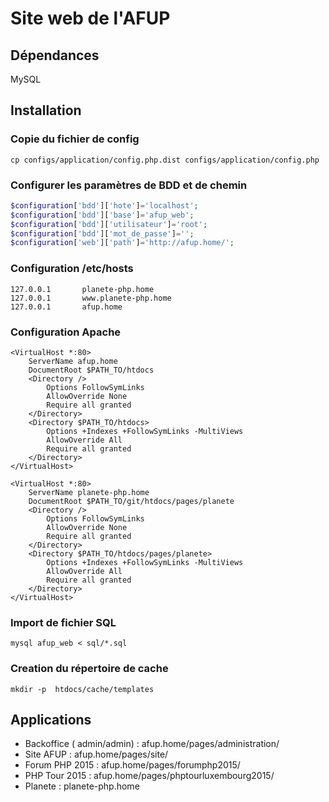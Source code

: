 Site web de l'AFUP
=========


Dépendances
-----------

MySQL


Installation
------------

### Copie du fichier de config

```
cp configs/application/config.php.dist configs/application/config.php
```

### Configurer les paramètres de BDD et de chemin
```php
$configuration['bdd']['hote']='localhost';
$configuration['bdd']['base']='afup_web';
$configuration['bdd']['utilisateur']='root';
$configuration['bdd']['mot_de_passe']='';
$configuration['web']['path']='http://afup.home/';
```

### Configuration /etc/hosts

```
127.0.0.1       planete-php.home
127.0.0.1       www.planete-php.home
127.0.0.1       afup.home
```

### Configuration Apache

```
<VirtualHost *:80>
    ServerName afup.home
    DocumentRoot $PATH_TO/htdocs
	<Directory />
		Options FollowSymLinks
		AllowOverride None
		Require all granted
	</Directory>
    <Directory $PATH_TO/htdocs>
		Options +Indexes +FollowSymLinks -MultiViews
		AllowOverride All
		Require all granted
    </Directory>
</VirtualHost>

<VirtualHost *:80>
    ServerName planete-php.home
    DocumentRoot $PATH_TO/git/htdocs/pages/planete
	<Directory />
		Options FollowSymLinks
		AllowOverride None
		Require all granted
	</Directory>
    <Directory $PATH_TO/htdocs/pages/planete>
		Options +Indexes +FollowSymLinks -MultiViews
		AllowOverride All
		Require all granted
    </Directory>
</VirtualHost>
```

### Import de fichier SQL

```
mysql afup_web < sql/*.sql
```

### Creation du répertoire de cache

```
mkdir -p  htdocs/cache/templates
```


Applications
-----------

* Backoffice  ( admin/admin) : afup.home/pages/administration/
* Site AFUP : afup.home/pages/site/
* Forum PHP 2015 : afup.home/pages/forumphp2015/
* PHP Tour 2015 : afup.home/pages/phptourluxembourg2015/
* Planete : planete-php.home

